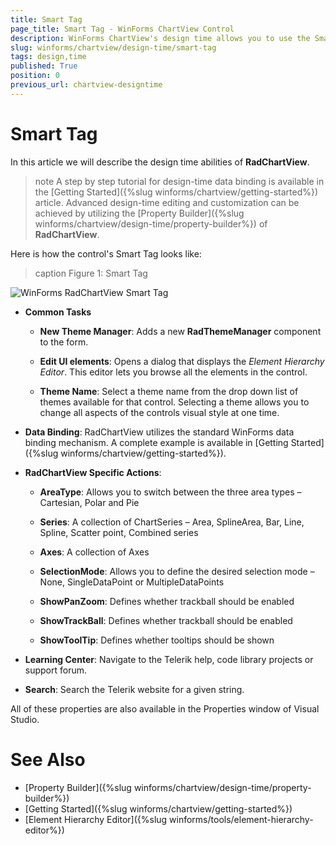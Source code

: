 ```yaml
---
title: Smart Tag
page_title: Smart Tag - WinForms ChartView Control
description: WinForms ChartView's design time allows you to use the Smart Tag to change the applied theme or navigate to the online documentation. The control supports design-time data binding and features a property builder.
slug: winforms/chartview/design-time/smart-tag
tags: design,time
published: True
position: 0
previous_url: chartview-designtime
---
```


# Smart Tag

In this article we will describe the design time abilities of __RadChartView__. 

>note A step by step tutorial for design-time data binding is available in the [Getting Started]({%slug winforms/chartview/getting-started%}) article. Advanced design-time editing and customization can be achieved by utilizing the [Property Builder]({%slug winforms/chartview/design-time/property-builder%}) of __RadChartView__.
>

Here is how the control's Smart Tag looks like:

>caption Figure 1: Smart Tag

![WinForms RadChartView Smart Tag](images/chartview-design-time001.png)

* __Common Tasks__

	* __New Theme Manager__: Adds a new __RadThemeManager__ component to the form.

	* __Edit UI elements__: Opens a dialog that displays the *Element Hierarchy Editor*. This editor lets you browse all the elements in the control.

	* __Theme Name__: Select a theme name from the drop down list of themes available for that control. Selecting a theme allows you to change all aspects of the controls visual style at one time.

* __Data Binding__: RadChartView utilizes the standard WinForms data binding mechanism. A complete example is available in [Getting Started]({%slug winforms/chartview/getting-started%}).

* __RadChartView Specific Actions__:
	
	* __AreaType__: Allows you to switch between the three area types – Cartesian, Polar and Pie
	
	* __Series__: A collection of ChartSeries – Area, SplineArea, Bar, Line, Spline, Scatter point, Combined series

	* __Axes__: A collection of Axes
	
	* __SelectionMode__: Allows you to define the desired selection mode – None, SingleDataPoint or MultipleDataPoints            
	
	* __ShowPanZoom__: Defines whether trackball should be enabled
	
	* __ShowTrackBall__: Defines whether trackball should be enabled

	* __ShowToolTip__: Defines whether tooltips should be shown

* __Learning Center__: Navigate to the Telerik help, code library projects or support forum.

* __Search__: Search the Telerik website for a given string.

All of these properties are also available in the Properties window of Visual Studio.

# See Also

* [Property Builder]({%slug winforms/chartview/design-time/property-builder%})
* [Getting Started]({%slug winforms/chartview/getting-started%})
* [Element Hierarchy Editor]({%slug winforms/tools/element-hierarchy-editor%})
